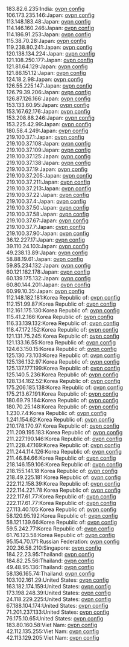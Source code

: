 183.82.6.235:India: [ovpn config](vpn/183_82_6_235.ovpn)  
106.173.235.146:Japan: [ovpn config](vpn/106_173_235_146.ovpn)  
113.148.183.48:Japan: [ovpn config](vpn/113_148_183_48.ovpn)  
114.146.160.246:Japan: [ovpn config](vpn/114_146_160_246.ovpn)  
114.186.91.253:Japan: [ovpn config](vpn/114_186_91_253.ovpn)  
115.38.70.28:Japan: [ovpn config](vpn/115_38_70_28.ovpn)  
119.238.80.241:Japan: [ovpn config](vpn/119_238_80_241.ovpn)  
120.138.134.224:Japan: [ovpn config](vpn/120_138_134_224.ovpn)  
121.108.250.177:Japan: [ovpn config](vpn/121_108_250_177.ovpn)  
121.81.64.129:Japan: [ovpn config](vpn/121_81_64_129.ovpn)  
121.86.151.12:Japan: [ovpn config](vpn/121_86_151_12.ovpn)  
124.18.2.98:Japan: [ovpn config](vpn/124_18_2_98.ovpn)  
126.55.225.147:Japan: [ovpn config](vpn/126_55_225_147.ovpn)  
126.79.39.206:Japan: [ovpn config](vpn/126_79_39_206.ovpn)  
126.87.126.166:Japan: [ovpn config](vpn/126_87_126_166.ovpn)  
153.133.60.95:Japan: [ovpn config](vpn/153_133_60_95.ovpn)  
153.167.62.176:Japan: [ovpn config](vpn/153_167_62_176.ovpn)  
153.208.88.246:Japan: [ovpn config](vpn/153_208_88_246.ovpn)  
153.225.42.99:Japan: [ovpn config](vpn/153_225_42_99.ovpn)  
180.58.4.249:Japan: [ovpn config](vpn/180_58_4_249.ovpn)  
219.100.37.1:Japan: [ovpn config](vpn/219_100_37_1.ovpn)  
219.100.37.108:Japan: [ovpn config](vpn/219_100_37_108.ovpn)  
219.100.37.109:Japan: [ovpn config](vpn/219_100_37_109.ovpn)  
219.100.37.125:Japan: [ovpn config](vpn/219_100_37_125.ovpn)  
219.100.37.138:Japan: [ovpn config](vpn/219_100_37_138.ovpn)  
219.100.37.19:Japan: [ovpn config](vpn/219_100_37_19.ovpn)  
219.100.37.205:Japan: [ovpn config](vpn/219_100_37_205.ovpn)  
219.100.37.211:Japan: [ovpn config](vpn/219_100_37_211.ovpn)  
219.100.37.213:Japan: [ovpn config](vpn/219_100_37_213.ovpn)  
219.100.37.22:Japan: [ovpn config](vpn/219_100_37_22.ovpn)  
219.100.37.4:Japan: [ovpn config](vpn/219_100_37_4.ovpn)  
219.100.37.50:Japan: [ovpn config](vpn/219_100_37_50.ovpn)  
219.100.37.58:Japan: [ovpn config](vpn/219_100_37_58.ovpn)  
219.100.37.67:Japan: [ovpn config](vpn/219_100_37_67.ovpn)  
219.100.37.7:Japan: [ovpn config](vpn/219_100_37_7.ovpn)  
219.100.37.90:Japan: [ovpn config](vpn/219_100_37_90.ovpn)  
36.12.227.17:Japan: [ovpn config](vpn/36_12_227_17.ovpn)  
39.110.24.103:Japan: [ovpn config](vpn/39_110_24_103.ovpn)  
49.238.13.89:Japan: [ovpn config](vpn/49_238_13_89.ovpn)  
58.88.19.61:Japan: [ovpn config](vpn/58_88_19_61.ovpn)  
59.85.234.132:Japan: [ovpn config](vpn/59_85_234_132.ovpn)  
60.121.182.178:Japan: [ovpn config](vpn/60_121_182_178.ovpn)  
60.139.175.132:Japan: [ovpn config](vpn/60_139_175_132.ovpn)  
60.80.144.201:Japan: [ovpn config](vpn/60_80_144_201.ovpn)  
60.99.10.35:Japan: [ovpn config](vpn/60_99_10_35.ovpn)  
112.148.182.181:Korea Republic of: [ovpn config](vpn/112_148_182_181.ovpn)  
112.151.99.87:Korea Republic of: [ovpn config](vpn/112_151_99_87.ovpn)  
112.161.175.130:Korea Republic of: [ovpn config](vpn/112_161_175_130.ovpn)  
115.41.2.166:Korea Republic of: [ovpn config](vpn/115_41_2_166.ovpn)  
116.33.139.132:Korea Republic of: [ovpn config](vpn/116_33_139_132.ovpn)  
118.47.172.152:Korea Republic of: [ovpn config](vpn/118_47_172_152.ovpn)  
121.131.75.245:Korea Republic of: [ovpn config](vpn/121_131_75_245.ovpn)  
121.133.16.55:Korea Republic of: [ovpn config](vpn/121_133_16_55.ovpn)  
124.63.150.15:Korea Republic of: [ovpn config](vpn/124_63_150_15.ovpn)  
125.130.73.103:Korea Republic of: [ovpn config](vpn/125_130_73_103.ovpn)  
125.136.132.97:Korea Republic of: [ovpn config](vpn/125_136_132_97.ovpn)  
125.137.177.199:Korea Republic of: [ovpn config](vpn/125_137_177_199.ovpn)  
125.140.5.236:Korea Republic of: [ovpn config](vpn/125_140_5_236.ovpn)  
128.134.162.52:Korea Republic of: [ovpn config](vpn/128_134_162_52.ovpn)  
175.206.185.138:Korea Republic of: [ovpn config](vpn/175_206_185_138.ovpn)  
175.213.67.191:Korea Republic of: [ovpn config](vpn/175_213_67_191.ovpn)  
180.69.79.184:Korea Republic of: [ovpn config](vpn/180_69_79_184.ovpn)  
180.70.25.148:Korea Republic of: [ovpn config](vpn/180_70_25_148.ovpn)  
1.230.7.4:Korea Republic of: [ovpn config](vpn/1_230_7_4.ovpn)  
1.241.154.62:Korea Republic of: [ovpn config](vpn/1_241_154_62.ovpn)  
210.178.170.97:Korea Republic of: [ovpn config](vpn/210_178_170_97.ovpn)  
211.209.195.183:Korea Republic of: [ovpn config](vpn/211_209_195_183.ovpn)  
211.227.190.146:Korea Republic of: [ovpn config](vpn/211_227_190_146.ovpn)  
211.228.47.169:Korea Republic of: [ovpn config](vpn/211_228_47_169.ovpn)  
211.244.114.126:Korea Republic of: [ovpn config](vpn/211_244_114_126.ovpn)  
211.46.84.66:Korea Republic of: [ovpn config](vpn/211_46_84_66.ovpn)  
218.146.159.106:Korea Republic of: [ovpn config](vpn/218_146_159_106.ovpn)  
218.155.141.18:Korea Republic of: [ovpn config](vpn/218_155_141_18.ovpn)  
218.49.225.181:Korea Republic of: [ovpn config](vpn/218_49_225_181.ovpn)  
222.112.158.39:Korea Republic of: [ovpn config](vpn/222_112_158_39.ovpn)  
222.114.221.78:Korea Republic of: [ovpn config](vpn/222_114_221_78.ovpn)  
222.117.61.77:Korea Republic of: [ovpn config](vpn/222_117_61_77.ovpn)  
222.117.61.77:Korea Republic of: [ovpn config](vpn/222_117_61_77.ovpn)  
27.113.40.105:Korea Republic of: [ovpn config](vpn/27_113_40_105.ovpn)  
58.120.95.192:Korea Republic of: [ovpn config](vpn/58_120_95_192.ovpn)  
58.121.139.66:Korea Republic of: [ovpn config](vpn/58_121_139_66.ovpn)  
59.5.242.77:Korea Republic of: [ovpn config](vpn/59_5_242_77.ovpn)  
61.76.123.58:Korea Republic of: [ovpn config](vpn/61_76_123_58.ovpn)  
95.154.70.171:Russian Federation: [ovpn config](vpn/95_154_70_171.ovpn)  
202.36.58.210:Singapore: [ovpn config](vpn/202_36_58_210.ovpn)  
184.22.23.95:Thailand: [ovpn config](vpn/184_22_23_95.ovpn)  
184.82.25.56:Thailand: [ovpn config](vpn/184_82_25_56.ovpn)  
49.48.95.136:Thailand: [ovpn config](vpn/49_48_95_136.ovpn)  
58.136.165.74:Thailand: [ovpn config](vpn/58_136_165_74.ovpn)  
103.102.161.29:United States: [ovpn config](vpn/103_102_161_29.ovpn)  
163.182.174.159:United States: [ovpn config](vpn/163_182_174_159.ovpn)  
173.198.248.39:United States: [ovpn config](vpn/173_198_248_39.ovpn)  
24.118.229.225:United States: [ovpn config](vpn/24_118_229_225.ovpn)  
67.188.104.174:United States: [ovpn config](vpn/67_188_104_174.ovpn)  
71.201.237.133:United States: [ovpn config](vpn/71_201_237_133.ovpn)  
76.175.10.65:United States: [ovpn config](vpn/76_175_10_65.ovpn)  
183.80.160.58:Viet Nam: [ovpn config](vpn/183_80_160_58.ovpn)  
42.112.135.255:Viet Nam: [ovpn config](vpn/42_112_135_255.ovpn)  
42.113.129.205:Viet Nam: [ovpn config](vpn/42_113_129_205.ovpn)  

